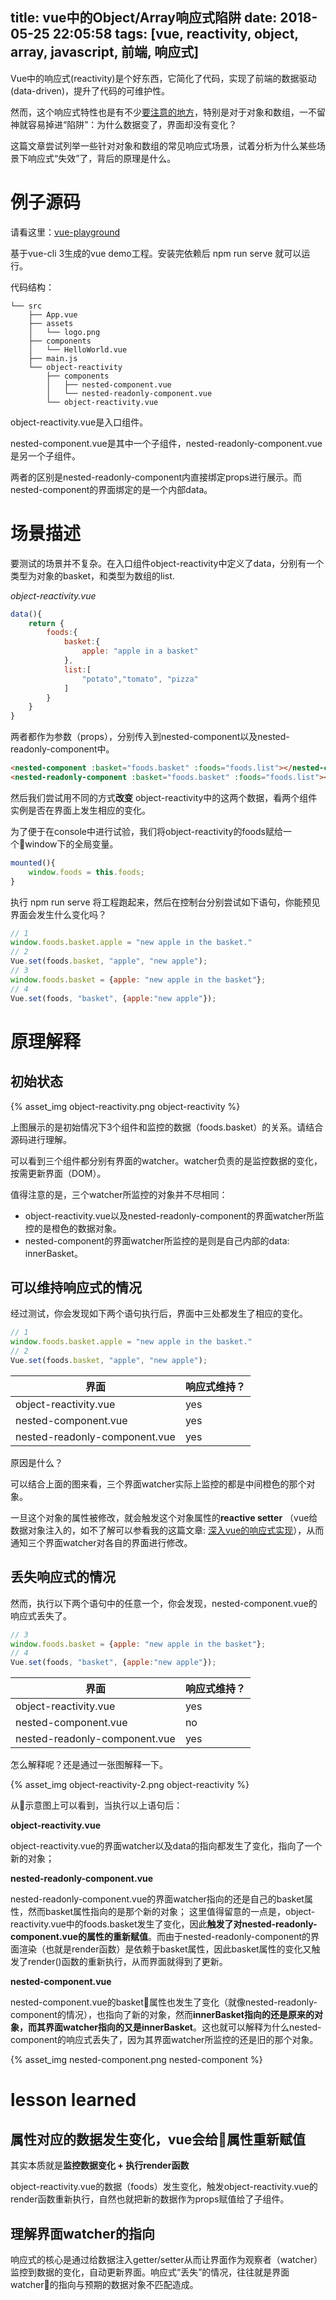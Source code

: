 title: vue中的Object/Array响应式陷阱
date: 2018-05-25 22:05:58
tags: [vue, reactivity, object, array, javascript, 前端, 响应式]
---

Vue中的响应式(reactivity)是个好东西，它简化了代码，实现了前端的数据驱动(data-driven)，提升了代码的可维护性。

然而，这个响应式特性也是有不少[要注意的地方](https://cn.vuejs.org/v2/guide/reactivity.html)，特别是对于对象和数组，一不留神就容易掉进“陷阱”：为什么数据变了，界面却没有变化？

这篇文章尝试列举一些针对对象和数组的常见响应式场景，试着分析为什么某些场景下响应式“失效”了，背后的原理是什么。

# 例子源码
请看这里：[vue-playground](https://github.com/ostinatos/vue-playground)

基于vue-cli 3生成的vue demo工程。安装完依赖后 npm run serve 就可以运行。

代码结构：
```
└── src
    ├── App.vue
    ├── assets
    │   └── logo.png
    ├── components
    │   └── HelloWorld.vue
    ├── main.js
    └── object-reactivity
        ├── components
        │   ├── nested-component.vue
        │   └── nested-readonly-component.vue
        └── object-reactivity.vue

```


object-reactivity.vue是入口组件。

nested-component.vue是其中一个子组件，nested-readonly-component.vue是另一个子组件。

两者的区别是nested-readonly-component内直接绑定props进行展示。而nested-component的界面绑定的是一个内部data。

# 场景描述

要测试的场景并不复杂。在入口组件object-reactivity中定义了data，分别有一个类型为对象的basket，和类型为数组的list.

*object-reactivity.vue*

```javascript
data(){
    return {
        foods:{
            basket:{
                apple: "apple in a basket"
            },
            list:[
                "potato","tomato", "pizza"
            ]
        }
    }
}
```

两者都作为参数（props），分别传入到nested-component以及nested-readonly-component中。

```html
<nested-component :basket="foods.basket" :foods="foods.list"></nested-component>
<nested-readonly-component :basket="foods.basket" :foods="foods.list"></nested-readonly-component>
```

然后我们尝试用不同的方式**改变** object-reactivity中的这两个数据，看两个组件实例是否在界面上发生相应的变化。

为了便于在console中进行试验，我们将object-reactivity的foods赋给一个window下的全局变量。

```javascript
mounted(){
    window.foods = this.foods;
}
```

执行 npm run serve 将工程跑起来，然后在控制台分别尝试如下语句，你能预见界面会发生什么变化吗？

```javascript
// 1
window.foods.basket.apple = "new apple in the basket."
// 2
Vue.set(foods.basket, "apple", "new apple");
// 3
window.foods.basket = {apple: "new apple in the basket"};
// 4
Vue.set(foods, "basket", {apple:"new apple"});

```


# 原理解释

## 初始状态

{% asset_img object-reactivity.png object-reactivity %}

上图展示的是初始情况下3个组件和监控的数据（foods.basket）的关系。请结合源码进行理解。

可以看到三个组件都分别有界面的watcher。watcher负责的是监控数据的变化，按需更新界面（DOM）。

值得注意的是，三个watcher所监控的对象并不尽相同：

- object-reactivity.vue以及nested-readonly-component的界面watcher所监控的是橙色的数据对象。
- nested-component的界面watcher所监控的是则是自己内部的data: innerBasket。

## 可以维持响应式的情况

经过测试，你会发现如下两个语句执行后，界面中三处都发生了相应的变化。

```javascript
// 1
window.foods.basket.apple = "new apple in the basket."
// 2
Vue.set(foods.basket, "apple", "new apple");
```

| 界面 | 响应式维持？|
|---|----|
| object-reactivity.vue | yes |
| nested-component.vue | yes |
| nested-readonly-component.vue | yes |

原因是什么？

可以结合上面的图来看，三个界面watcher实际上监控的都是中间橙色的那个对象。

一旦这个对象的属性被修改，就会触发这个对象属性的**reactive setter** （vue给数据对象注入的，如不了解可以参看我的这篇文章: [深入vue的响应式实现](http://ostinatos.github.io/hopedrones-tech/2018/04/06/vue-reactivity-in-depth/)），从而通知三个界面watcher对各自的界面进行修改。

## 丢失响应式的情况

然而，执行以下两个语句中的任意一个，你会发现，nested-component.vue的响应式丢失了。

```javascript
// 3
window.foods.basket = {apple: "new apple in the basket"};
// 4
Vue.set(foods, "basket", {apple:"new apple"});
```

| 界面 | 响应式维持？ |
|---|---|
| object-reactivity.vue | yes |
| nested-component.vue | no |
| nested-readonly-component.vue | yes |

 怎么解释呢？还是通过一张图解释一下。

{% asset_img object-reactivity-2.png object-reactivity %}

从示意图上可以看到，当执行以上语句后：

**object-reactivity.vue**

object-reactivity.vue的界面watcher以及data的指向都发生了变化，指向了一个新的对象；


**nested-readonly-component.vue**

nested-readonly-component.vue的界面watcher指向的还是自己的basket属性，然而basket属性指向的是那个新的对象；
这里值得留意的一点是，object-reactivity.vue中的foods.basket发生了变化，因此**触发了对nested-readonly-component.vue的属性的重新赋值**。而由于nested-readonly-component的界面渲染（也就是render函数）是依赖于basket属性，因此basket属性的变化又触发了render()函数的重新执行，从而界面就得到了更新。

**nested-component.vue**

nested-component.vue的basket属性也发生了变化（就像nested-readonly-component的情况），也指向了新的对象，然而**innerBasket指向的还是原来的对象，而其界面watcher指向的又是innerBasket**。这也就可以解释为什么nested-component的响应式丢失了，因为其界面watcher所监控的还是旧的那个对象。

{% asset_img nested-component.png nested-component %}

# lesson learned

## 属性对应的数据发生变化，vue会给属性重新赋值

其实本质就是**监控数据变化 + 执行render函数**

object-reactivity.vue的数据（foods）发生变化，触发object-reactivity.vue的render函数重新执行，自然也就把新的数据作为props赋值给了子组件。

## 理解界面watcher的指向

响应式的核心是通过给数据注入getter/setter从而让界面作为观察者（watcher）监控到数据的变化，自动更新界面。响应式“丢失”的情况，往往就是界面watcher的指向与预期的数据对象不匹配造成。